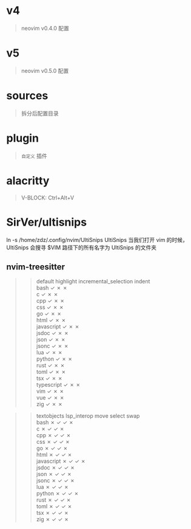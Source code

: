 # v4
> neovim v0.4.0 配置

# v5
> neovim v0.5.0 配置

# sources
> 拆分后配置目录 

# plugin
> `自定义` 插件


# alacritty 
> V-BLOCK: Ctrl+Alt+V


# SirVer/ultisnips
ln -s /home/zdz/.config/nvim/UltiSnips UltiSnips
当我们打开 vim 的时候， UltiSnips 会搜寻 $VIM 路径下的所有名字为 UltiSnips 的文件夹





## nvim-treesitter
>> default         highlight  incremental_selection  indent  
bash               ✓          ✗                      ✗       
c                  ✓          ✗                      ✗       
cpp                ✓          ✗                      ✗       
css                ✓          ✗                      ✗       
go                 ✓          ✗                      ✗       
html               ✓          ✗                      ✗       
javascript         ✓          ✗                      ✗       
jsdoc              ✓          ✗                      ✗       
json               ✓          ✗                      ✗       
jsonc              ✓          ✗                      ✗       
lua                ✓          ✗                      ✗       
python             ✓          ✗                      ✗       
rust               ✓          ✗                      ✗       
toml               ✓          ✗                      ✗       
tsx                ✓          ✗                      ✗       
typescript         ✓          ✗                      ✗       
vim                ✓          ✗                      ✗       
vue                ✓          ✗                      ✗       
zig                ✓          ✗                      ✗       

>> textobjects     lsp_interop  move  select  swap  
bash               ✗            ✓     ✓       ✗     
c                  ✗            ✓     ✓       ✗     
cpp                ✗            ✓     ✓       ✗     
css                ✗            ✓     ✓       ✗     
go                 ✗            ✓     ✓       ✗     
html               ✗            ✓     ✓       ✗     
javascript         ✗            ✓     ✓       ✗     
jsdoc              ✗            ✓     ✓       ✗     
json               ✗            ✓     ✓       ✗     
jsonc              ✗            ✓     ✓       ✗     
lua                ✗            ✓     ✓       ✗     
python             ✗            ✓     ✓       ✗     
rust               ✗            ✓     ✓       ✗     
toml               ✗            ✓     ✓       ✗     
tsx                ✗            ✓     ✓       ✗     
zig                ✗            ✓     ✓       ✗     


